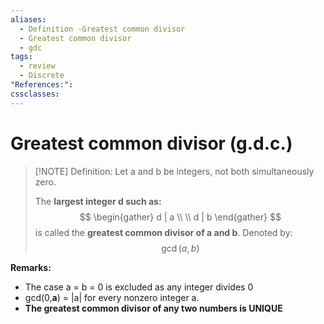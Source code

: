 ```yaml
---
aliases:
  - Definition -Greatest common divisor
  - Greatest common divisor
  - gdc
tags:
  - review
  - Discrete
"References:": 
cssclasses:
---
```

# Greatest common divisor (g.d.c.)

> [!NOTE] Definition: 
> Let a and b be integers, not both simultaneously zero. 
> 
> The **largest integer d such as:**
>$$
 \begin{gather}
 d | a \\ \\
 d | b
\end{gather}
>$$
>is called the **greatest common divisor of a and b**. Denoted by: 
>$$
>\gcd(a,b)
>$$

**Remarks:**
+ The case a = b = 0 is excluded as any integer divides 0
+ gcd(0,**a**) = |a| for every nonzero integer a. 
+ **The greatest common divisor of any two numbers is UNIQUE**

